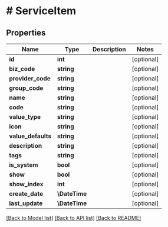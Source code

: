 # # ServiceItem

## Properties

Name | Type | Description | Notes
------------ | ------------- | ------------- | -------------
**id** | **int** |  | [optional]
**biz_code** | **string** |  | [optional]
**provider_code** | **string** |  | [optional]
**group_code** | **string** |  | [optional]
**name** | **string** |  | [optional]
**code** | **string** |  | [optional]
**value_type** | **string** |  | [optional]
**icon** | **string** |  | [optional]
**value_defaults** | **string** |  | [optional]
**description** | **string** |  | [optional]
**tags** | **string** |  | [optional]
**is_system** | **bool** |  | [optional]
**show** | **bool** |  | [optional]
**show_index** | **int** |  | [optional]
**create_date** | **\DateTime** |  | [optional]
**last_update** | **\DateTime** |  | [optional]

[[Back to Model list]](../../README.md#models) [[Back to API list]](../../README.md#endpoints) [[Back to README]](../../README.md)
